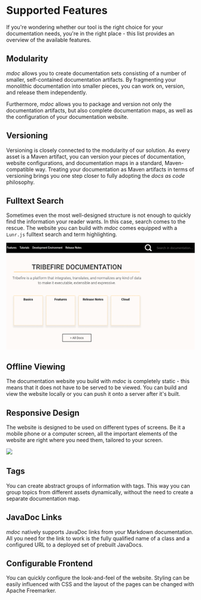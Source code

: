 # Supported Features

If you're wondering whether our tool is the right choice for your documentation needs, you're in the right place - this list provides an overview of the available features.

## Modularity

$mdoc$ allows you to create documentation sets consisting of a number of smaller, self-contained documentation artifacts. By fragmenting your monolithic documentation into smaller pieces, you can work on, version, and release them independently.

Furthermore, $mdoc$ allows you to package and version not only the documentation artifacts, but also complete documentation maps, as well as the configuration of your documentation website.

## Versioning

Versioning is closely connected to the modularity of our solution. As every asset is a Maven artifact, you can version your pieces of documentation, website configurations, and documentation maps in a standard, Maven-compatible way. Treating your documentation as Maven artifacts in terms of versioning brings you one step closer to fully adopting the _docs as code_ philosophy.


## Fulltext Search

Sometimes even the most well-designed structure is not enough to quickly find the information your reader wants. In this case, search comes to the rescue. The website you can build with $mdoc$ comes equipped with a `Lunr.js` fulltext search and term highlighting.

![](images/ficzers.gif)

## Offline Viewing

The documentation website you build with $mdoc$ is completely static - this means that it does not have to be served to be viewed. You can build and view the website locally or you can push it onto a server after it's built.

## Responsive Design

The website is designed to be used on different types of screens. Be it a mobile phone or a computer screen, all the important elements of the website are right where you need them, tailored to your screen.

![](images/resize.gif)

## Tags

You can create abstract groups of information with tags. This way you can group topics from different assets dynamically, without the need to create a separate documentation map.

## JavaDoc Links

$mdoc$ natively supports JavaDoc links from your Markdown documentation. All you need for the link to work is the fully qualified name of a class and a configured URL to a deployed set of prebuilt JavaDocs.

## Configurable Frontend

You can quickly configure the look-and-feel of the website. Styling can be easily influenced with CSS and the layout of the pages can be changed with Apache Freemarker.
